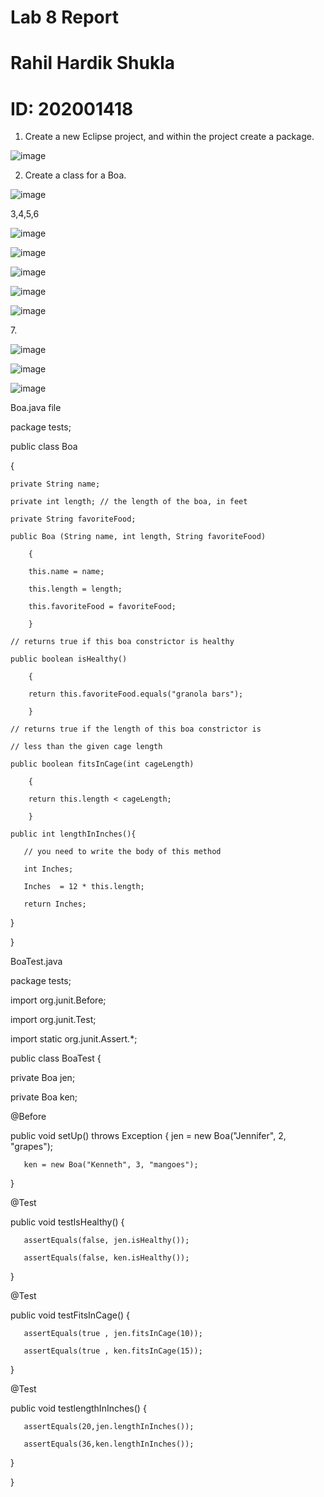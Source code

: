 # Lab 8 Report
# **Rahil Hardik Shukla** 
# **ID: 202001418**


1. Create a new Eclipse project, and within the project create a package.

![image](https://user-images.githubusercontent.com/124347665/233595281-91a494db-5f05-4de4-9599-1336da133be3.png)

2. Create a class for a Boa.

![image](https://user-images.githubusercontent.com/124347665/233595408-055670dc-cbd7-4f6e-af45-51d7d6168c96.png)

3,4,5,6

![image](https://user-images.githubusercontent.com/124347665/233595458-aaa48a53-5b8a-4fc2-ae13-8b5175bcb3c7.png)

![image](https://user-images.githubusercontent.com/124347665/233595503-a11e3c25-56ee-42e9-8435-d7346f7f967c.png)

![image](https://user-images.githubusercontent.com/124347665/233595531-94288773-8a38-48b9-9c00-3f4a243188d5.png)

![image](https://user-images.githubusercontent.com/124347665/233595549-8558fdbb-99ba-45b9-855a-a65615d6324d.png)

![image](https://user-images.githubusercontent.com/124347665/233595619-79b211ca-52dd-415f-aa40-1567637e7b4f.png)

7\.

![image](https://user-images.githubusercontent.com/124347665/233595715-b00d1806-8248-4475-a5a6-f1ec1c0c7269.png)

![image](https://user-images.githubusercontent.com/124347665/233595756-f2c9df61-f6c1-4a78-8964-06a9f0d1ae19.png)

![image](https://user-images.githubusercontent.com/124347665/233595796-caf0f062-2e52-4614-943f-4ae7fe8b720c.png)


Boa.java file


package tests;

public class Boa

{

	private String name;
  
	private int length; // the length of the boa, in feet
  
	private String favoriteFood;
  
	public Boa (String name, int length, String favoriteFood)
  
		{
    
		this.name = name;
    
		this.length = length;
    
		this.favoriteFood = favoriteFood;
    
		}
    
	// returns true if this boa constrictor is healthy
  
	public boolean isHealthy()
  
		{
    
		return this.favoriteFood.equals("granola bars");
    
		}
    
	// returns true if the length of this boa constrictor is
  
	// less than the given cage length
  
	public boolean fitsInCage(int cageLength)
  
		{
    
		return this.length < cageLength;
    
		}
	
	public int lengthInInches(){
  
       // you need to write the body of this method
       
       int Inches; 
       
       Inches  = 12 * this.length;   
       
       return Inches;
       
   }
   
}


BoaTest.java

package tests;

import org.junit.Before;

import org.junit.Test;

import static org.junit.Assert.*;

public class BoaTest {

  
   private Boa jen;
   
   private Boa ken;
   
   @Before
   
   public void setUp() throws Exception {
       jen = new Boa("Jennifer", 2, "grapes");
       
       ken = new Boa("Kenneth", 3, "mangoes");
       
   }
   
   @Test
   
   public void testIsHealthy() {
   
       assertEquals(false, jen.isHealthy());
       
       assertEquals(false, ken.isHealthy());
       
   }
   
   @Test
   
   public void testFitsInCage() {
   
       assertEquals(true , jen.fitsInCage(10));
       
       assertEquals(true , ken.fitsInCage(15));
       
   }
  
   @Test
   
   public void testlengthInInches() {
   
       assertEquals(20,jen.lengthInInches());
       
       assertEquals(36,ken.lengthInInches());
       
   }
   
}
